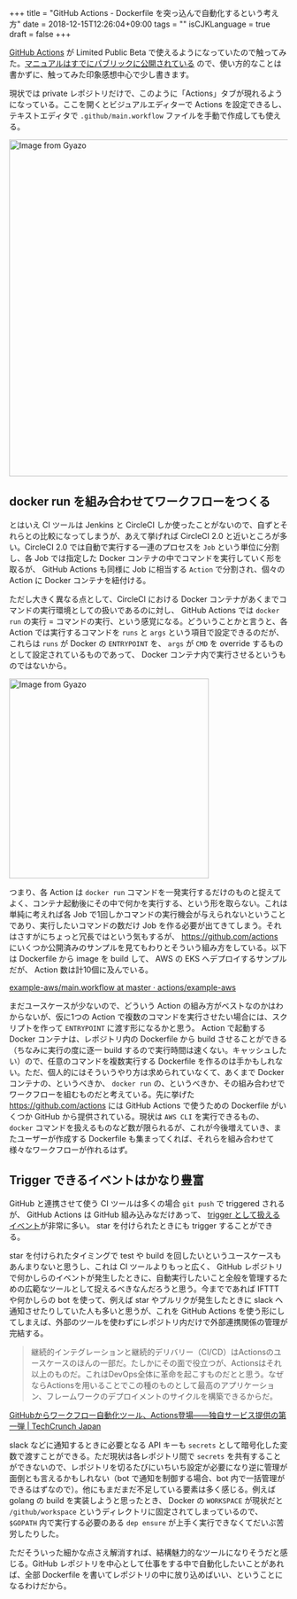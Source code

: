+++
title = "GitHub Actions - Dockerfile を突っ込んで自動化するという考え方"
date = 2018-12-15T12:26:04+09:00
tags = ""
isCJKLanguage = true
draft = false
+++

[GitHub Actions](https://blog.github.com/jp/2018-10-24-action-demos/) が Limited Public Beta で使えるようになっていたので触ってみた。[マニュアルはすでにパブリックに公開されている](https://developer.github.com/actions/) ので、使い方的なことは書かずに、触ってみた印象感想中心で少し書きます。

現状では private レポジトリだけで、このように「Actions」タブが現れるようになっている。ここを開くとビジュアルエディターで Actions を設定できるし、テキストエディタで `.github/main.workflow` ファイルを手動で作成しても使える。

<a href="https://gyazo.com/c0edc7d6f195f09b00582021835662de"><img src="https://i.gyazo.com/c0edc7d6f195f09b00582021835662de.png" alt="Image from Gyazo" width="608"/></a>

## docker run を組み合わせてワークフローをつくる

とはいえ CI ツールは Jenkins と CircleCI しか使ったことがないので、自ずとそれらとの比較になってしまうが、あえて挙げれば  CircleCI 2.0 と近いところが多い。CircleCI 2.0 では自動で実行する一連のプロセスを `Job` という単位に分割し、各 Job では指定した Docker コンテナの中でコマンドを実行していく形を取るが、 GitHub Actions も同様に Job に相当する `Action` で分割され、個々の Action に Docker コンテナを紐付ける。

ただし大きく異なる点として、CircleCI における Docker コンテナがあくまでコマンドの実行環境としての扱いであるのに対し、 GitHub Actions では `docker run` の実行 = コマンドの実行、という感覚になる。どういうことかと言うと、各 Action では実行するコマンドを `runs` と `args` という項目で設定できるのだが、これらは `runs` が Docker の `ENTRYPOINT` を、 `args` が `CMD` を override するものとして設定されているものであって、 Docker コンテナ内で実行させるというものではないから。

<a href="https://gyazo.com/5acf3940d83bf721d1d025cd31833861"><img src="https://i.gyazo.com/5acf3940d83bf721d1d025cd31833861.png" alt="Image from Gyazo" width="361"/></a>

つまり、各 Action は `docker run` コマンドを一発実行するだけのものと捉えてよく、コンテナ起動後にその中で何かを実行する、という形を取らない。これは単純に考えれば各 Job で1回しかコマンドの実行機会が与えられないということであり、実行したいコマンドの数だけ Job を作る必要が出てきてしまう。それはさすがにちょっと冗長ではという気もするが、 https://github.com/actions にいくつか公開済みのサンプルを見てもわりとそういう組み方をしている。以下は Dockerfile から image を build して、 AWS の EKS へデプロイするサンプルだが、 Action 数は計10個に及んでいる。

[example-aws/main.workflow at master · actions/example-aws](https://github.com/actions/example-aws/blob/master/.github/main.workflow)

まだユースケースが少ないので、どういう Action の組み方がベストなのかはわからないが、仮に1つの Action で複数のコマンドを実行させたい場合には、スクリプトを作って `ENTRYPOINT` に渡す形になるかと思う。 Action で起動する Docker コンテナは、レポジトリ内の Dockerfile から build させることができる（ちなみに実行の度に逐一 build するので実行時間は速くない。キャッシュしたい）ので、任意のコマンドを複数実行する Dockerfile を作るのは手かもしれない。ただ、個人的にはそういうやり方は求められていなくて、あくまで Docker コンテナの、というべきか、 `docker run` の、というべきか、その組み合わせでワークフローを組むものだと考えている。先に挙げた https://github.com/actions には GitHub Actions で使うための Dockerfile がいくつか GitHub から提供されている。現状は `AWS CLI` を実行できるもの、 `docker` コマンドを扱えるものなど数が限られるが、これが今後増えていき、またユーザーが作成する Dockerfile も集まってくれば、それらを組み合わせて様々なワークフローが作れるはず。

## Trigger できるイベントはかなり豊富

GitHub と連携させて使う CI ツールは多くの場合 `git push` で triggered されるが、 GitHub Actions は GitHub 組み込みなだけあって、 [trigger として扱えるイベント](https://developer.github.com/actions/creating-workflows/workflow-configuration-options/#events-supported-in-workflow-files)が非常に多い。 star を付けられたときにも trigger することができる。

star を付けられたタイミングで test や build を回したいというユースケースもあんまりないと思うし、これは CI ツールよりもっと広く、 GitHub レポジトリで何かしらのイベントが発生したときに、自動実行したいこと全般を管理するための広範なツールとして捉えるべきなんだろうと思う。今までであれば IFTTT や何かしらの bot を使って、例えば star やプルリクが発生したときに slack へ通知させたりしていた人も多いと思うが、これを GitHub Actions を使う形にしてしまえば、外部のツールを使わずにレポジトリ内だけで外部連携関係の管理が完結する。

> 継続的インテグレーションと継続的デリバリー（CI/CD）はActionsのユースケースのほんの一部だ。たしかにその面で役立つが、Actionsはそれ以上のものだ。これはDevOps全体に革命を起こすものだとと思う。なぜならActionsを用いることでこの種のものとして最高のアプリケーション、フレームワークのデプロイメントのサイクルを構築できるからだ。

[GitHubからワークフロー自動化ツール、Actions登場――独自サービス提供の第一弾 | TechCrunch Japan](https://jp.techcrunch.com/2018/10/17/2018-10-16-github-launches-actions-its-workflow-automation-tool/)

slack などに通知するときに必要となる API キーも `secrets` として暗号化した変数で渡すことができる。ただ現状は各レポジトリ間で `secrets` を共有することができないので、レポジトリを切るたびにいちいち設定が必要になり逆に管理が面倒とも言えるかもしれない（bot で通知を制御する場合、bot 内で一括管理ができるはずなので）。他にもまだまだ不足している要素は多く感じる。例えば golang の build を実装しようと思ったとき、 Docker の `WORKSPACE` が現状だと `/github/workspace` というディレクトリに固定されてしまっているので、 `$GOPATH` 内で実行する必要のある `dep ensure` が上手く実行できなくてだいぶ苦労したりした。

ただそういった細かな点さえ解消すれば、結構魅力的なツールになりそうだと感じる。GitHub レポジトリを中心として仕事をする中で自動化したいことがあれば、全部 Dockerfile を書いてレポジトリの中に放り込めばいい、ということになるわけだから。
